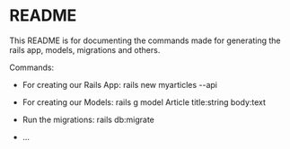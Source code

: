 # README

This README is for documenting the commands made for generating the rails app, models, migrations and others.

Commands:

* For creating our Rails App: rails  new myarticles --api

* For creating our Models: rails g model Article title:string body:text

* Run the migrations: rails db:migrate

* ...

